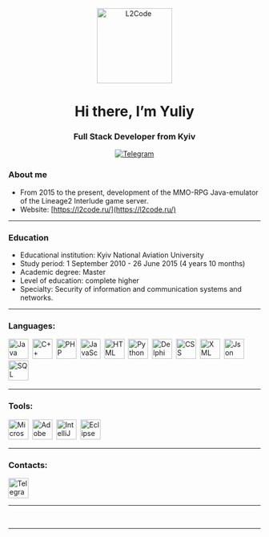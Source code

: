 <div id="logo" align="center">
  <a href="https://l2code.ru/">
    <img src="https://forum.l2code.ru/uploads/monthly_2022_11/cat-mini2.png.057199d582ff5499186cbd7db9e3d3a3.png" alt="L2Code" width="150" />
  </a>
</div>

# $$\text{Hi there, I'm Yuliy}$$
### $$\text{Full Stack Developer from Kyiv}$$

<div id="socials" align="center">
  <a href="https://l2code.t.me/">
    <img src="https://l2code.ru/svg/tele.svg" alt="Telegram"/>
  </a>
</div>

### About me

- From 2015 to the present, development of the MMO-RPG Java-emulator of the Lineage2 Interlude game server.
- Website: [https://l2code.ru/](https://l2code.ru/)

---

### Education

- Educational institution: Kyiv National Aviation University
- Study period: 1 September 2010 - 26 June 2015 (4 years 10 months)
- Academic degree: Master
- Level of education: complete higher
- Specialty: Security of information and communication systems and networks.

---

### Languages:

<img src="https://l2code.ru/svg/languages/java_original_wordmark_logo_icon_146459.png" title="Java" width="40" height="40"/>&nbsp;
<img src="https://l2code.ru/svg/languages/c-plus-plus.png" title="C++" width="40" height="40"/>&nbsp;
<img src="https://l2code.ru/svg/languages/php_icon_130857.png" title="PHP" width="40" height="40"/>&nbsp;
<img src="https://l2code.ru/svg/languages/javascript_vertical_logo_icon_168606.png" title="JavaScript" width="40" height="40"/>&nbsp;
<img src="https://l2code.ru/svg/languages/HTML_29706.png" title="HTML" width="40" height="40"/>&nbsp;
<img src="https://l2code.ru/svg/languages/python_vertical_logo_icon_168039.png" title="Python" width="40" height="40"/>&nbsp;
<img src="https://l2code.ru/svg/languages/file_type_delphi_icon_130648.png" title="Delphi" width="40" height="40"/>&nbsp;
<img src="https://l2code.ru/svg/languages/css_filetype_icon_177544.png" title="CSS" width="40" height="40"/>&nbsp;
<img src="https://l2code.ru/svg/languages/xml_filetype_icon_177509.png" title="XML" width="40" height="40"/>&nbsp;
<img src="https://l2code.ru/svg/languages/json_filetype_icon_177531.png" title="Json" width="40" height="40"/>&nbsp;
<img src="https://l2code.ru/svg/languages/icon_sql_256_30046.png" title="SQL" width="40" height="40"/>&nbsp;

---

### Tools:

<img src="https://l2code.ru/svg/tools/microsoft_visual_studio_code_alt_macos_bigsur_icon_189955.png" title="Microsoft Visual Studio" width="40" height="40"/>&nbsp;
<img src="https://l2code.ru/svg/tools/Photoshop_icon-icons.com_54938.png" title="Adobe Photoshop" width="40" height="40"/>&nbsp;
<img src="https://l2code.ru/svg/tools/intellij_macos_bigsur_icon_190061.png" title="IntelliJ IDEA" width="40" height="40"/>&nbsp;
<img src="https://l2code.ru/svg/tools/eclipse_10124.png" title="Eclipse" width="40" height="40"/>&nbsp;

---

### Contacts:

<a href="https://l2code.t.me/">
  <img src="https://l2code.ru/svg/contacs/1486146469-telegram_79439.png" width="40" height="40" alt="Telegram" />
</a>

---

<div id="stat" align="center">
  <img src="https://github-profile-summary-cards.vercel.app/api/cards/profile-details?username=ncsSpawN&theme=github_dark" alt=""/>
  <img src="https://github-profile-summary-cards.vercel.app/api/cards/most-commit-language?username=ncsSpawN&theme=github_dark" alt=""/>
  <img src="https://github-profile-summary-cards.vercel.app/api/cards/stats?username=ncsSpawN&theme=github_dark" alt=""/>
</div>

---
